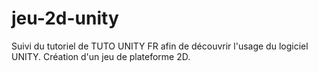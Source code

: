 # jeu-2d-unity
Suivi du tutoriel de TUTO UNITY FR afin de découvrir l'usage du logiciel UNITY. Création d'un jeu de plateforme 2D.
